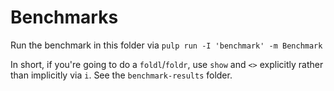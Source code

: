 # Benchmarks

Run the benchmark in this folder via `pulp run -I 'benchmark' -m Benchmark`

In short, if you're going to do a `foldl`/`foldr`, use `show` and `<>` explicitly rather than implicitly via `i`. See the `benchmark-results` folder.
